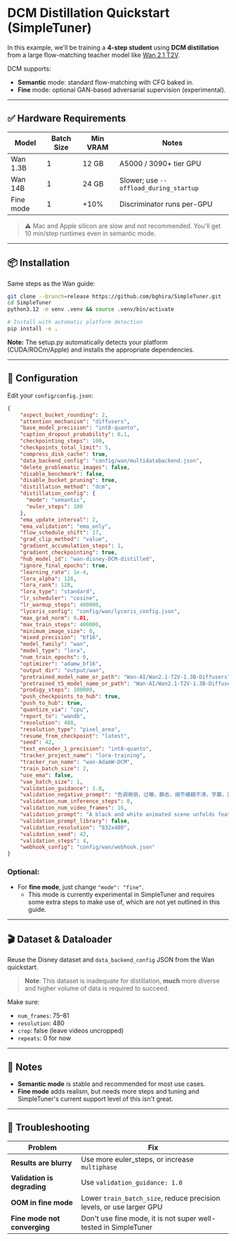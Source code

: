 # DCM Distillation Quickstart (SimpleTuner)

In this example, we'll be training a **4-step student** using **DCM distillation** from a large flow-matching teacher model like [Wan 2.1 T2V](https://huggingface.co/Wan-AI/Wan2.1-T2V-1.3B).

DCM supports:

* **Semantic** mode: standard flow-matching with CFG baked in.
* **Fine** mode: optional GAN-based adversarial supervision (experimental).

---

## ✅ Hardware Requirements

| Model     | Batch Size | Min VRAM | Notes                                  |
| --------- | ---------- | -------- | -------------------------------------- |
| Wan 1.3B  | 1          | 12 GB    | A5000 / 3090+ tier GPU                 |
| Wan 14B   | 1          | 24 GB    | Slower; use `--offload_during_startup` |
| Fine mode | 1          | +10%     | Discriminator runs per-GPU             |

> ⚠️ Mac and Apple silicon are slow and not recommended. You'll get 10 min/step runtimes even in semantic mode.

---

## 📦 Installation

Same steps as the Wan guide:

```bash
git clone --branch=release https://github.com/bghira/SimpleTuner.git
cd SimpleTuner
python3.12 -m venv .venv && source .venv/bin/activate

# Install with automatic platform detection
pip install -e .
```

**Note:** The setup.py automatically detects your platform (CUDA/ROCm/Apple) and installs the appropriate dependencies.

---

## 📁 Configuration

Edit your `config/config.json`:

```json
{
    "aspect_bucket_rounding": 2,
    "attention_mechanism": "diffusers",
    "base_model_precision": "int8-quanto",
    "caption_dropout_probability": 0.1,
    "checkpointing_steps": 100,
    "checkpoints_total_limit": 5,
    "compress_disk_cache": true,
    "data_backend_config": "config/wan/multidatabackend.json",
    "delete_problematic_images": false,
    "disable_benchmark": false,
    "disable_bucket_pruning": true,
    "distillation_method": "dcm",
    "distillation_config": {
      "mode": "semantic",
      "euler_steps": 100
    },
    "ema_update_interval": 2,
    "ema_validation": "ema_only",
    "flow_schedule_shift": 17,
    "grad_clip_method": "value",
    "gradient_accumulation_steps": 1,
    "gradient_checkpointing": true,
    "hub_model_id": "wan-disney-DCM-distilled",
    "ignore_final_epochs": true,
    "learning_rate": 1e-4,
    "lora_alpha": 128,
    "lora_rank": 128,
    "lora_type": "standard",
    "lr_scheduler": "cosine",
    "lr_warmup_steps": 400000,
    "lycoris_config": "config/wan/lycoris_config.json",
    "max_grad_norm": 0.01,
    "max_train_steps": 400000,
    "minimum_image_size": 0,
    "mixed_precision": "bf16",
    "model_family": "wan",
    "model_type": "lora",
    "num_train_epochs": 0,
    "optimizer": "adamw_bf16",
    "output_dir": "output/wan",
    "pretrained_model_name_or_path": "Wan-AI/Wan2.1-T2V-1.3B-Diffusers",
    "pretrained_t5_model_name_or_path": "Wan-AI/Wan2.1-T2V-1.3B-Diffusers",
    "prodigy_steps": 100000,
    "push_checkpoints_to_hub": true,
    "push_to_hub": true,
    "quantize_via": "cpu",
    "report_to": "wandb",
    "resolution": 480,
    "resolution_type": "pixel_area",
    "resume_from_checkpoint": "latest",
    "seed": 42,
    "text_encoder_1_precision": "int8-quanto",
    "tracker_project_name": "lora-training",
    "tracker_run_name": "wan-AdamW-DCM",
    "train_batch_size": 2,
    "use_ema": false,
    "vae_batch_size": 1,
    "validation_guidance": 1.0,
    "validation_negative_prompt": "色调艳丽，过曝，静态，细节模糊不清，字幕，风格，作品，画作，画面，静止，整体发灰，最差质量，低质量，JPEG压缩残留，丑陋的，残缺的，多余的手指，画得不好的手部，画得不好的脸部，畸形的，毁容的，形态畸形的肢体，手指融合，静止不动的画面，杂乱的背景，三条腿，背景人很多，倒着走",
    "validation_num_inference_steps": 8,
    "validation_num_video_frames": 16,
    "validation_prompt": "A black and white animated scene unfolds featuring a distressed upright cow with prominent horns and expressive eyes, suspended by its legs from a hook on a static background wall. A smaller Mickey Mouse-like character enters, standing near a wooden bench, initiating interaction between the two. The cow's posture changes as it leans, stretches, and falls, while the mouse watches with a concerned expression, its face a mixture of curiosity and worry, in a world devoid of color.",
    "validation_prompt_library": false,
    "validation_resolution": "832x480",
    "validation_seed": 42,
    "validation_steps": 4,
    "webhook_config": "config/wan/webhook.json"
}
```

### Optional:

* For **fine mode**, just change `"mode": "fine"`.
  - This mode is currently experimental in SimpleTuner and requires some extra steps to make use of, which are not yet outlined in this guide.

---

## 🎬 Dataset & Dataloader

Reuse the Disney dataset and `data_backend_config` JSON from the Wan quickstart.

> **Note**: This dataset is inadequate for distillation, **much** more diverse and higher volume of data is required to succeed.

Make sure:

* `num_frames`: 75–81
* `resolution`: 480
* `crop`: false (leave videos uncropped)
* `repeats`: 0 for now

---

## 📌 Notes

* **Semantic mode** is stable and recommended for most use cases.
* **Fine mode** adds realism, but needs more steps and tuning and SimpleTuner's current support level of this isn't great.

---

## 🧩 Troubleshooting

| Problem                      | Fix                                                                  |
| ---------------------------- | -------------------------------------------------------------------- |
| **Results are blurry**       | Use more euler_steps, or increase `multiphase`                       |
| **Validation is degrading**  | Use `validation_guidance: 1.0`                                       |
| **OOM in fine mode**         | Lower `train_batch_size`, reduce precision levels, or use larger GPU |
| **Fine mode not converging** | Don't use fine mode, it is not super well-tested in SimpleTuner      |
